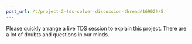 ```yaml
---
post_url: /t/project-2-tds-solver-discussion-thread/169029/5
---
```

Please quickly arrange a live TDS session to explain this project. There are a lot of doubts and questions in our minds.